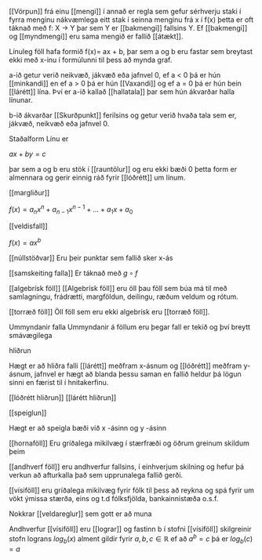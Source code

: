 [[Vörpun]] frá einu [[mengi]] í annað er regla sem gefur sérhverju staki í fyrra menginu nákvæmlega eitt stak í seinna menginu frá x í f(x) þetta er oft táknað með f: X -> Y þar sem Y er [[bakmengi]] fallsins Y. Ef [[bakmengi]] og [[myndmengi]] eru sama mengið er fallið [[átækt]].

Línuleg föll hafa formið f(x)= ax + b, þar sem a og b eru fastar sem breytast ekki með x-inu í formúlunni til þess að mynda graf.

a-ið getur verið neikvæð, jákvæð eða jafnvel 0, ef  a < 0 þá er hún [[minkandi]] en ef
a > 0 þá er hún [[Vaxandi]] og ef a = 0 þá er hún bein [[lárétt]] lína.
Því er a-ið kallað [[hallatala]] þar sem hún ákvarðar halla línunar.

b-ið ákvarðar [[Skurðpunkt]] ferilsins og getur verið hvaða tala sem er, jákvæð, neikvæð 
eða jafnvel 0.

Staðalform Línu er 

$ax + by = c$

þar sem a og b eru stök í [[rauntölur]] og eru ekki bæði 0 þetta form er almennara og gerir einnig ráð fyrir [[lóðrétt]] um línum.

[[margliður]]

$f(x) = a_{n} x^n + a_{n − 1} x^{n − 1} + ... + a_{1} x + a_{0}$

[[veldisfall]] 

$f(x) = ax^b$

[[núllstöðvar]]
Eru þeir punktar sem fallið sker x-ás

[[samskeiting falla]]
Er táknað með $g∘f$

[[algebrísk föll]]
[[Algebrísk föll]] eru öll þau föll sem búa má til með samlagningu, frádrætti, margföldun, deilingu, ræðum veldum og rótum. 

[[torræð föll]]
Öll föll sem eru ekki algebrísk eru [[torræð föll]].

Ummyndanir falla
Ummyndanir á föllum eru þegar fall er tekið og því breytt smávægilega 

hliðrun

Hægt er að hliðra falli [[lárétt]] meðfram x-ásnum og [[lóðrétt]]
meðfram y-ásnum, jafnvel er hægt að blanda þessu saman en fallið heldur þá lögun sinni en færist til í hnitakerfinu.

[[lóðrétt hliðrun]]
[[lárétt hliðrun]]

[[speiglun]]

Hægt er að speigla bæði við x -ásinn og y -ásinn

[[hornaföll]] 
Eru gríðalega mikilvæg í stærfræði og öðrum greinum skildum þeim

[[andhverf föll]] eru andhverfur fallsins, í einhverjum skilning og hefur þá verkun að afturkalla það sem upprunalega fallið gerði.

[[vísiföll]] eru gríðalega mikilvæg fyrir fólk til þess að reykna og spá fyrir um vökt ýmissa stærða, eins og t.d fólksfjölda, bankainnistæða o.s.f.

Nokkrar [[veldareglur]] sem gott er að muna

Andhverfur [[vísiföll]] eru [[lograr]] og fastinn b í stofni [[vísiföll]] skilgreinir stofn lograns $log_b(x)$ alment gildir fyrir $a,b,c\in\mathbb R$ ef að $a^b=c$ þá er $log_b (c)=a$
